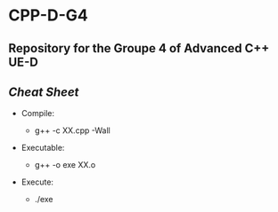 # CPP-D-G4
## Repository for the Groupe 4 of Advanced C++ UE-D

## *Cheat Sheet*

- Compile:
    - g++ -c XX.cpp -Wall

- Executable:
    - g++ -o exe XX.o 

- Execute:
    - ./exe